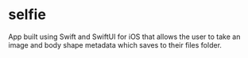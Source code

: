 # selfie
App built using Swift and SwiftUI for iOS that allows the user to take an image and body shape metadata which saves to their files folder.
